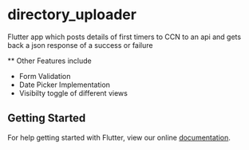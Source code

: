 # directory_uploader

Flutter app which posts details of first timers to CCN to an api and gets back a json response of a success or failure

** Other Features include
- Form Validation 
- Date Picker Implementation
- Visibilty toggle of different views

## Getting Started

For help getting started with Flutter, view our online
[documentation](https://flutter.io/).
